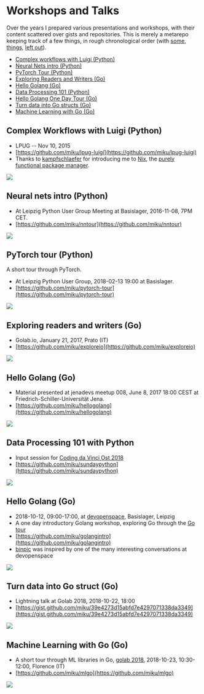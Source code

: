 # Workshops and Talks

Over the years I prepared various presentations and workshops, with their
content scattered over gists and repositories. This is merely a metarepo
keeping track of a few things, in rough chronological order (with
[some](https://github.com/miku/mdma-slides),
[things](https://github.com/miku/zeromq-slides), [left
out](https://github.com/miku/elasticsearch-slides)).

* [Complex workflows with Luigi (Python)](https://github.com/miku/meta#complex-workflows-with-luigi-python)
* [Neural Nets intro (Python)](https://github.com/miku/meta#neural-nets-intro-python)
* [PyTorch Tour (Python)](https://github.com/miku/meta#pytorch-tour-python)
* [Exploring Readers and Writers (Go)](https://github.com/miku/meta#exploring-readers-and-writers-go)
* [Hello Golang (Go)](https://github.com/miku/meta#hello-golang-go)
* [Data Processing 101 (Python)](https://github.com/miku/meta#data-processing-101-with-python)
* [Hello Golang One Day Tour (Go)](https://github.com/miku/meta#hello-golang-go-1)
* [Turn data into Go structs (Go)](https://github.com/miku/meta#turn-data-into-go-struct-go)
* [Machine Learning with Go (Go)](https://github.com/miku/meta#machine-learning-with-go-go)

## Complex Workflows with Luigi (Python)

* LPUG -- Nov 10, 2015
* [https://github.com/miku/lpug-luigi](https://github.com/miku/lpug-luigi)
* Thanks to [kampfschlaefer](https://github.com/kampfschlaefer) for introducing
  me to [Nix](https://github.com/kampfschlaefer/nix-topartists), the [purely
functional package manager](https://nixos.org/nix/).

![](images/marc.png)

## Neural nets intro (Python)

* At Leipzig Python User Group Meeting at Basislager, 2016-11-08, 7PM CET.
* [https://github.com/miku/nntour](https://github.com/miku/nntour)

![](images/nntour.png)

## PyTorch tour (Python)

A short tour through PyTorch.

* At Leipzig Python User Group, 2018-02-13 19:00 at Basislager.
* [https://github.com/miku/pytorch-tour](https://github.com/miku/pytorch-tour)

![](images/autograd.png)

## Exploring readers and writers (Go)

* Golab.io, January 21, 2017, Prato (IT)
* [https://github.com/miku/exploreio](https://github.com/miku/exploreio)

![](images/exploreio.png)

## Hello Golang (Go)

* Material presented at jenadevs meetup 008, June 8, 2017 18:00 CEST at Friedrich-Schiller-Universität Jena.
* [https://github.com/miku/hellogolang](https://github.com/miku/hellogolang)

![](images/jenadevs.png)

## Data Processing 101 with Python

* Input session for [Coding da Vinci Ost 2018](https://codingdavinci.de/events/ost/)
* [https://github.com/miku/sundaypython](https://github.com/miku/sundaypython)

![](images/cdvost.png)

## Hello Golang (Go)

* 2018-10-12, 09:00-17:00, at [devopenspace](https://devopenspace.de/), Basislager, Leipzig
* A one day introductory Golang workshop, exploring Go through the [Go tour](https://tour.golang.org/)
* [https://github.com/miku/golangintro](https://github.com/miku/golangintro)
* [binpic](https://github.com/miku/binpic) was inspired by one of the many interesting conversations at devopenspace

![](images/hellogolang.png)

## Turn data into Go struct (Go)

* Lightning talk at Golab 2018, 2018-10-22, 18:00
* [https://gist.github.com/miku/39e4273d15abfd7e4297071338da3349](https://gist.github.com/miku/39e4273d15abfd7e4297071338da3349)

![](images/99.png)

## Machine Learning with Go (Go)

* A short tour through ML libraries in Go, [golab 2018](https://golab.io), 2018-10-23, 10:30-12:00, Florence (IT)
* [https://github.com/miku/mlgo](https://github.com/miku/mlgo)

![](images/117570.png)
